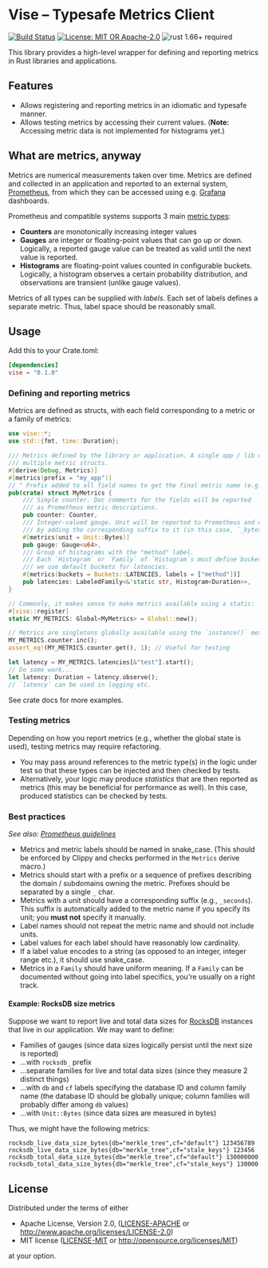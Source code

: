 # Vise – Typesafe Metrics Client

[![Build Status](https://github.com/matter-labs/vise/workflows/Rust/badge.svg?branch=main)](https://github.com/matter-labs/vise/actions)
[![License: MIT OR Apache-2.0](https://img.shields.io/badge/License-MIT%2FApache--2.0-blue)](https://github.com/matter-labs/vise#license)
![rust 1.66+ required](https://img.shields.io/badge/rust-1.66+-blue.svg?label=Required%20Rust)

This library provides a high-level wrapper for defining and reporting metrics in Rust libraries and applications.

## Features

- Allows registering and reporting metrics in an idiomatic and typesafe manner.
- Allows testing metrics by accessing their current values. (**Note:** Accessing metric data is not implemented for
  histograms yet.)

## What are metrics, anyway

Metrics are numerical measurements taken over time. Metrics are defined and collected in an application and reported to
an external system, [Prometheus], from which they can be accessed using e.g. [Grafana] dashboards.

Prometheus and compatible systems supports 3 main [metric types](https://prometheus.io/docs/concepts/metric_types/):

- **Counters** are monotonically increasing integer values
- **Gauges** are integer or floating-point values that can go up or down. Logically, a reported gauge value can be
  treated as valid until the next value is reported.
- **Histograms** are floating-point values counted in configurable buckets. Logically, a histogram observes a certain
  probability distribution, and observations are transient (unlike gauge values).

Metrics of all types can be supplied with _labels_. Each set of labels defines a separate metric. Thus, label space
should be reasonably small.

## Usage

Add this to your Crate.toml:

```toml
[dependencies]
vise = "0.1.0"
```

### Defining and reporting metrics

Metrics are defined as structs, with each field corresponding to a metric or a family of metrics:

```rust
use vise::*;
use std::{fmt, time::Duration};

/// Metrics defined by the library or application. A single app / lib can define
/// multiple metric structs.
#[derive(Debug, Metrics)]
#[metrics(prefix = "my_app")]
// ^ Prefix added to all field names to get the final metric name (e.g., `my_app_latencies`).
pub(crate) struct MyMetrics {
    /// Simple counter. Doc comments for the fields will be reported
    /// as Prometheus metric descriptions.
    pub counter: Counter,
    /// Integer-valued gauge. Unit will be reported to Prometheus and will influence metric name
    /// by adding the corresponding suffix to it (in this case, `_bytes`).
    #[metrics(unit = Unit::Bytes)]
    pub gauge: Gauge<u64>,
    /// Group of histograms with the "method" label.
    /// Each `Histogram` or `Family` of `Histogram`s must define buckets; in this case,
    /// we use default buckets for latencies.
    #[metrics(buckets = Buckets::LATENCIES, labels = ["method"])]
    pub latencies: LabeledFamily<&'static str, Histogram<Duration>>,
}

// Commonly, it makes sense to make metrics available using a static:
#[vise::register]
static MY_METRICS: Global<MyMetrics> = Global::new();

// Metrics are singletons globally available using the `instance()` method.
MY_METRICS.counter.inc();
assert_eq!(MY_METRICS.counter.get(), 1); // Useful for testing

let latency = MY_METRICS.latencies[&"test"].start();
// Do some work...
let latency: Duration = latency.observe();
// `latency` can be used in logging etc.
```

See crate docs for more examples.

### Testing metrics

Depending on how you report metrics (e.g., whether the global state is used), testing metrics may require refactoring.

- You may pass around references to the metric type(s) in the logic under test so that these types can be injected and
  then checked by tests.
- Alternatively, your logic may produce _statistics_ that are then reported as metrics (this may be beneficial for
  performance as well). In this case, produced statistics can be checked by tests.

### Best practices

_See also: [Prometheus guidelines](https://prometheus.io/docs/practices/naming/)_

- Metrics and metric labels should be named in snake_case. (This should be enforced by Clippy and checks performed in
  the `Metrics` derive macro.)
- Metrics should start with a prefix or a sequence of prefixes describing the domain / subdomains owning the metric.
  Prefixes should be separated by a single `_` char.
- Metrics with a unit should have a corresponding suffix (e.g., `_seconds`). This suffix is automatically added to the
  metric name if you specify its unit; you **must not** specify it manually.
- Label names should not repeat the metric name and should not include units.
- Label values for each label should have reasonably low cardinality.
- If a label value encodes to a string (as opposed to an integer, integer range etc.), it should use snake_case.
- Metrics in a `Family` should have uniform meaning. If a `Family` can be documented without going into label specifics,
  you're usually on a right track.

#### Example: RocksDB size metrics

Suppose we want to report live and total data sizes for [RocksDB] instances that live in our application. We may want to
define:

- Families of gauges (since data sizes logically persist until the next size is reported)
- ...with `rocksdb_` prefix
- ...separate families for live and total data sizes (since they measure 2 distinct things)
- ...with `db` and `cf` labels specifying the database ID and column family name (the database ID should be globally
  unique; column families will probably differ among `db` values)
- ...with `Unit::Bytes` (since data sizes are measured in bytes)

Thus, we might have the following metrics:

```text
rocksdb_live_data_size_bytes{db="merkle_tree",cf="default"} 123456789
rocksdb_live_data_size_bytes{db="merkle_tree",cf="stale_keys"} 123456
rocksdb_total_data_size_bytes{db="merkle_tree",cf="default"} 130000000
rocksdb_total_data_size_bytes{db="merkle_tree",cf="stale_keys"} 130000
```

## License

Distributed under the terms of either

- Apache License, Version 2.0, ([LICENSE-APACHE](LICENSE-APACHE) or http://www.apache.org/licenses/LICENSE-2.0)
- MIT license ([LICENSE-MIT](LICENSE-MIT) or http://opensource.org/licenses/MIT)

at your option.

[prometheus]: https://prometheus.io/docs/introduction/overview/
[grafana]: https://grafana.com/docs/grafana/latest/
[rocksdb]: https://rocksdb.org/

